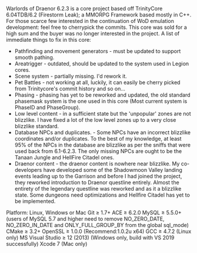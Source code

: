 Warlords of Draenor 6.2.3 is a core project based off TrinityCore 6.04TDB/6.2 (Firestorm Leak); a MMORPG Framework based mostly in C++.
For those scarce few interested in the continuation of WoD emulation development: feel free to cherrypick the commits. This core was sold for a high sum and the buyer was no longer interested in the project. A list of immediate things to fix in this core:
* Pathfinding and movement generators - must be updated to support smooth pathing.
* Areatrigger - outdated, should be updated to the system used in Legion cores.
* Scene system - partially missing. I'd rework it.
* Pet Battles - not working at all, luckily, it can easily be cherry picked from Trinitycore's commit history and so on...
* Phasing - phasing has yet to be reworked and updated, the old standard phasemask system is the one used in this core (Most current system is PhaseID and PhaseGroup).
* Low level content - in a sufficient state but the 'unpopular' zones are not blizzlike. I have fixed a lot of the low level zones up to a very close blizzlike standard.
* Database NPCs and duplicates. - Some NPCs have an incorrect blizzlike coordinates and/or duplicates. To the best of my knowledge, at least 95% of the NPCs in the database are blizzlike as per the sniffs that were used back from 6.1-6.2.3. The only missing NPCs are ought to be the Tanaan Jungle and HellFire Citadel ones.
* Draenor content - the draenor content is nowhere near blizzlike. My co-developers have developed some of the Shadowmoon Valley landing events leading up to the Garrison and before I had joined the project, they reworked introduction to Draenor questline entirely. Almost the entirety of the legendary questline was reworked and as it a blizzlike state. Some dungeons need optimizations and Hellfire Citadel has yet to be implemented.

Platform: Linux, Windows or Mac
Git ≥ 1.7+
ACE ≥ 6.2.0
MySQL ≥ 5.5.0+ (users of MySQL 5.7 and higher need to remove NO_ZERO_DATE, NO_ZERO_IN_DATE and ONLY_FULL_GROUP_BY from the global sql_mode)
CMake ≥ 3.2+
OpenSSL ≥ 1.0.0 (Recommend:1.0.2u x64)
GCC ≥ 4.7.2 (Linux only)
MS Visual Studio ≥ 12 (2013) (Windows only, build with VS 2019 successfully)
Xcode 7 (Mac only)